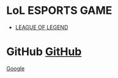 # LoL ESPORTS GAME
* [LEAGUE OF LEGEND](https://samcaro.github.io/DEV008-data-lovers-League-of-Legends/)


# GitHub [GitHub](https://github.com/)


[Google](https://www.google.com/)
